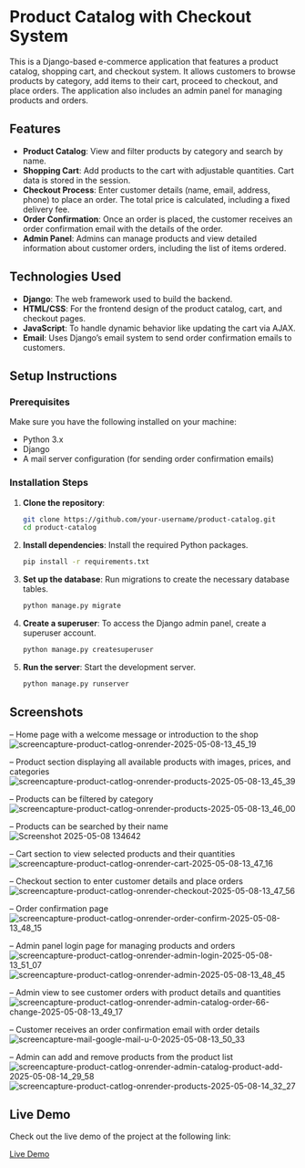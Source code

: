 # Product Catalog with Checkout System

This is a Django-based e-commerce application that features a product catalog, shopping cart, and checkout system. It allows customers to browse products by category, add items to their cart, proceed to checkout, and place orders. The application also includes an admin panel for managing products and orders.

## Features

- **Product Catalog**: View and filter products by category and search by name.
- **Shopping Cart**: Add products to the cart with adjustable quantities. Cart data is stored in the session.
- **Checkout Process**: Enter customer details (name, email, address, phone) to place an order. The total price is calculated, including a fixed delivery fee.
- **Order Confirmation**: Once an order is placed, the customer receives an order confirmation email with the details of the order.
- **Admin Panel**: Admins can manage products and view detailed information about customer orders, including the list of items ordered.

## Technologies Used

- **Django**: The web framework used to build the backend.
- **HTML/CSS**: For the frontend design of the product catalog, cart, and checkout pages.
- **JavaScript**: To handle dynamic behavior like updating the cart via AJAX.
- **Email**: Uses Django’s email system to send order confirmation emails to customers.

## Setup Instructions

### Prerequisites
Make sure you have the following installed on your machine:
- Python 3.x
- Django
- A mail server configuration (for sending order confirmation emails)

### Installation Steps

1. **Clone the repository**:
   ```bash
   git clone https://github.com/your-username/product-catalog.git
   cd product-catalog

2. **Install dependencies**:
Install the required Python packages.
   ```bash
   pip install -r requirements.txt

3. **Set up the database**:
Run migrations to create the necessary database tables.
   ```bash
   python manage.py migrate

4. **Create a superuser**:
To access the Django admin panel, create a superuser account.
   ```bash
   python manage.py createsuperuser

5. **Run the server**:
Start the development server.
   ```bash
   python manage.py runserver

## Screenshots
– Home page with a welcome message or introduction to the shop
![screencapture-product-catlog-onrender-2025-05-08-13_45_19](https://github.com/user-attachments/assets/7acbf36f-c1e8-412f-90ce-c6b3a12d7c66)

– Product section displaying all available products with images, prices, and categories
![screencapture-product-catlog-onrender-products-2025-05-08-13_45_39](https://github.com/user-attachments/assets/e28584fb-8f87-454e-8371-7bc9e6977523)

– Products can be filtered by category
![screencapture-product-catlog-onrender-products-2025-05-08-13_46_00](https://github.com/user-attachments/assets/2d4a1ae2-f6d2-474a-b96c-38a238d62521)

– Products can be searched by their name
![Screenshot 2025-05-08 134642](https://github.com/user-attachments/assets/de1ac65f-ce98-4ac5-ae34-fe6491a97964)

– Cart section to view selected products and their quantities
![screencapture-product-catlog-onrender-cart-2025-05-08-13_47_16](https://github.com/user-attachments/assets/047fa8c0-3878-4d5a-8ba0-442a5be552bb)

– Checkout section to enter customer details and place orders
![screencapture-product-catlog-onrender-checkout-2025-05-08-13_47_56](https://github.com/user-attachments/assets/79712dff-0152-430b-9443-4087ad62b379)

– Order confirmation page
![screencapture-product-catlog-onrender-order-confirm-2025-05-08-13_48_15](https://github.com/user-attachments/assets/b9db4be8-64ba-4048-bd99-debc1c9bc040)

– Admin panel login page for managing products and orders
![screencapture-product-catlog-onrender-admin-login-2025-05-08-13_51_07](https://github.com/user-attachments/assets/8b3a5289-2ca3-4c6e-b92c-d7f27e31cfc3)
![screencapture-product-catlog-onrender-admin-2025-05-08-13_48_45](https://github.com/user-attachments/assets/cf9056f4-0252-493f-ae4b-deca4a2bc286)

– Admin view to see customer orders with product details and quantities
![screencapture-product-catlog-onrender-admin-catalog-order-66-change-2025-05-08-13_49_17](https://github.com/user-attachments/assets/00069b1f-2a33-4598-94e4-aaaa27288147)

– Customer receives an order confirmation email with order details
![screencapture-mail-google-mail-u-0-2025-05-08-13_50_33](https://github.com/user-attachments/assets/95e1971b-9d47-40a0-966c-74619ecfde6d)

– Admin can add and remove products from the product list
![screencapture-product-catlog-onrender-admin-catalog-product-add-2025-05-08-14_29_58](https://github.com/user-attachments/assets/4e42a8ad-711f-4614-b214-f0785314fc3a)
![screencapture-product-catlog-onrender-products-2025-05-08-14_32_27](https://github.com/user-attachments/assets/288238e6-a2f2-48a6-a49f-df22fb7d8384)

## Live Demo

Check out the live demo of the project at the following link:

[Live Demo](https://product-catlog.onrender.com/)
